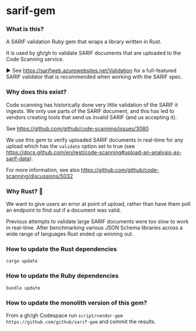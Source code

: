 # sarif-gem

### What is this?

A SARIF validation Ruby gem that wraps a library written in Rust.

It is used by gh/gh to validate SARIF documents that are uploaded to the Code Scanning service.

▶️ See https://sarifweb.azurewebsites.net/Validation for a full-featured SARIF validator that is recommended when working with the SARIF spec.

### Why does this exist?

Code scanning has historically done very little validation of the SARIF it ingests. We only use parts of the SARIF document, and this has led to vendors creating tools that send us invalid SARIF (and us accepting it).

See https://github.com/github/code-scanning/issues/3080

We use this gem to verify uploaded SARIF documents in real-time for any upload which has the `validate` option set to true (see https://docs.github.com/en/rest/code-scanning#upload-an-analysis-as-sarif-data).

For more information, see also https://github.com/github/code-scanning/discussions/5032

### Why Rust? :crab:

We want to give users an error at point of upload, rather than have them poll an endpoint to find out if a document was valid.

Previous attempts to validate large SARIF documents were too slow to work in real-time. After benchmarking various JSON Schema libraries across a wide range of languages Rust ended up winning out.

### How to update the Rust dependencies

```cargo update```

### How to update the Ruby dependencies

```bundle update```

### How to update the monolith version of this gem?

From a gh/gh Codespace run `script/vendor-gem https://github.com/github/sarif-gem` and commit the results.
